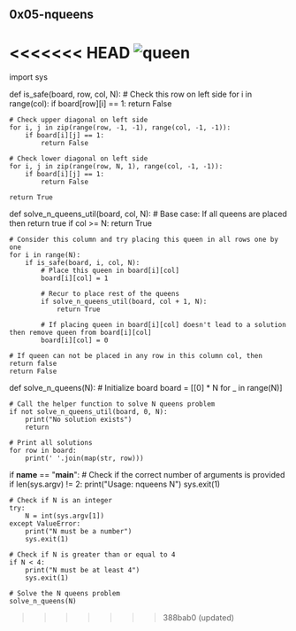 
## 0x05-nqueens
<<<<<<< HEAD
![queen](https://github.com/Pauloslemma/alx-interview/assets/122981444/84a03a9a-1969-4440-957b-e7684453dad3)
=======
import sys

def is_safe(board, row, col, N):
    # Check this row on left side
    for i in range(col):
        if board[row][i] == 1:
            return False

    # Check upper diagonal on left side
    for i, j in zip(range(row, -1, -1), range(col, -1, -1)):
        if board[i][j] == 1:
            return False

    # Check lower diagonal on left side
    for i, j in zip(range(row, N, 1), range(col, -1, -1)):
        if board[i][j] == 1:
            return False

    return True

def solve_n_queens_util(board, col, N):
    # Base case: If all queens are placed then return true
    if col >= N:
        return True

    # Consider this column and try placing this queen in all rows one by one
    for i in range(N):
        if is_safe(board, i, col, N):
            # Place this queen in board[i][col]
            board[i][col] = 1

            # Recur to place rest of the queens
            if solve_n_queens_util(board, col + 1, N):
                return True

            # If placing queen in board[i][col] doesn't lead to a solution then remove queen from board[i][col]
            board[i][col] = 0

    # If queen can not be placed in any row in this column col, then return false
    return False

def solve_n_queens(N):
    # Initialize board
    board = [[0] * N for _ in range(N)]

    # Call the helper function to solve N queens problem
    if not solve_n_queens_util(board, 0, N):
        print("No solution exists")
        return

    # Print all solutions
    for row in board:
        print(' '.join(map(str, row)))

if __name__ == "__main__":
    # Check if the correct number of arguments is provided
    if len(sys.argv) != 2:
        print("Usage: nqueens N")
        sys.exit(1)

    # Check if N is an integer
    try:
        N = int(sys.argv[1])
    except ValueError:
        print("N must be a number")
        sys.exit(1)

    # Check if N is greater than or equal to 4
    if N < 4:
        print("N must be at least 4")
        sys.exit(1)

    # Solve the N queens problem
    solve_n_queens(N)
>>>>>>> 388bab0 (updated)

